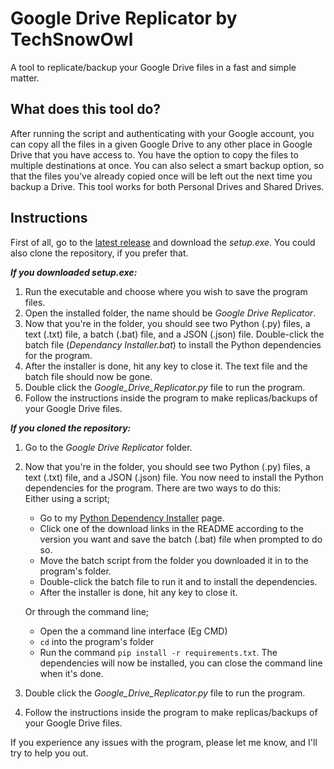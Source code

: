 # Google Drive Replicator by TechSnowOwl
A tool to replicate/backup your Google Drive files in a fast and simple matter.
## What does this tool do?
After running the script and authenticating with your Google account, you can copy all the files in a given Google Drive to any other place in Google Drive that you have access to. You have the option to copy the files to multiple destinations at once. You can also select a smart backup option, so that the files you've already copied once will be left out the next time you backup a Drive. This tool works for both Personal Drives and Shared Drives.
## Instructions
First of all, go to the [latest release](https://github.com/techsnowowl/Google-Drive-Replicator/releases/tag/v1.0) and download the *setup.exe*. You could also clone the repository, if you prefer that.

***If you downloaded *setup.exe*:***

1. Run the executable and choose where you wish to save the program files.
2. Open the installed folder, the name should be *Google Drive Replicator*.
3. Now that you're in the folder, you should see two Python (.py) files, a text (.txt) file, a batch (.bat) file, and a JSON (.json) file. Double-click the batch file (*Dependancy Installer.bat*) to install the Python dependencies for the program.
4. After the installer is done, hit any key to close it. The text file and the batch file should now be gone.
5. Double click the *Google_Drive_Replicator.py* file to run the program.
6. Follow the instructions inside the program to make replicas/backups of your Google Drive files.

***If you cloned the repository:***
1. Go to the *Google Drive Replicator* folder.
2. Now that you're in the folder, you should see two Python (.py) files, a text (.txt) file, and a JSON (.json) file. You now need to install the Python dependencies for the    program. There are two ways to do this:  
   Either using a script;
    * Go to my [Python Dependency Installer](https://github.com/techsnowowl/Scripts/tree/main/Python%20Dependency%20Installer) page.  
    * Click one of the download links in the README according to the version you want and save the batch (.bat) file when prompted to do so.  
    * Move the batch script from the folder you downloaded it in to the program's folder.  
    * Double-click the batch file to run it and to install the dependencies.
    * After the installer is done, hit any key to close it.

   Or through the command line;
   * Open the a command line interface (Eg CMD)
   * ```cd``` into the program's folder
   * Run the command ```pip install -r requirements.txt```. The dependencies will now be installed, you can close the command line when it's done.
3. Double click the *Google_Drive_Replicator.py* file to run the program.
4. Follow the instructions inside the program to make replicas/backups of your Google Drive files.

If you experience any issues with the program, please let me know, and I'll try to help you out.
